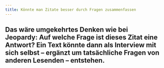 ```yaml
---
title: Könnte man Zitate besser durch Fragen zusammenfassen
---
```


## Das wäre umgekehrtes Denken wie bei Jeopardy: Auf welche Frage ist dieses Zitat eine Antwort? Ein Text könnte dann als Interview mit sich selbst – ergänzt um tatsächliche Fragen von anderen Lesenden – entstehen.
